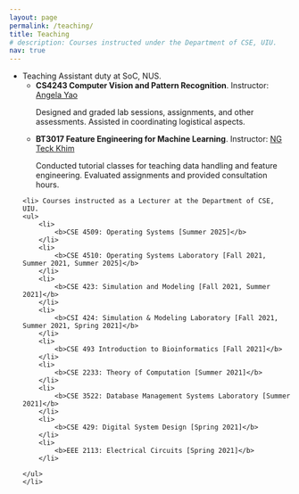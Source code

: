 ```yaml
---
layout: page
permalink: /teaching/
title: Teaching
# description: Courses instructed under the Department of CSE, UIU.
nav: true
---
```

<ul>
	<li> Teaching Assistant duty at SoC, NUS.
	<ul>
		<li>
			<b>CS4243 Computer Vision and Pattern Recognition</b>. Instructor: <a href="https://www.comp.nus.edu.sg/~ayao/">Angela Yao</a>
			<p>Designed and graded lab sessions, assignments, and other assessments. Assisted in coordinating logistical aspects.</p>
		</li>
		<li>
			<b>BT3017 Feature Engineering for Machine Learning</b>. Instructor: <a href="https://www.comp.nus.edu.sg/~ngtk/">NG Teck Khim</a>
			<p>Conducted tutorial classes for teaching data handling and feature engineering. Evaluated assignments and provided consultation hours.</p>
		</li>
	</ul>
	</li>

	<li> Courses instructed as a Lecturer at the Department of CSE, UIU.
	<ul>
		<li>
			<b>CSE 4509: Operating Systems [Summer 2025]</b>
		</li>
		<li>
			<b>CSE 4510: Operating Systems Laboratory [Fall 2021, Summer 2021, Summer 2025]</b>
		</li>
		<li>
			<b>CSE 423: Simulation and Modeling [Fall 2021, Summer 2021]</b>
		</li>
		<li>
			<b>CSI 424: Simulation & Modeling Laboratory [Fall 2021, Summer 2021, Spring 2021]</b>
		</li>
		<li>
			<b>CSE 493 Introduction to Bioinformatics [Fall 2021]</b>
		</li>
		<li>
			<b>CSE 2233: Theory of Computation [Summer 2021]</b>
		</li>
		<li>
			<b>CSE 3522: Database Management Systems Laboratory [Summer 2021]</b>
		</li>
		<li>
			<b>CSE 429: Digital System Design [Spring 2021]</b>
		</li>
		<li>
			<b>EEE 2113: Electrical Circuits [Spring 2021]</b>
		</li>
		
	</ul>
	</li>

</ul>

<!-- 

	<!-- <ul>
		<li>
			<b>CSE 423: Simulation and Modeling [Fall 2021, Summer 2021]</b>
			<p>Simulation methods, model building, random number generator, statistical analysis of results, validation and verification techniques; Digital simulation of continuous system; Simulation and analytical methods for analysis of computer systems and practical problems in business and practice; Introduction to simulation packages.</p>
		</li>
		<li>
			<b>CSI 424: Simulation & Modeling Laboratory [Fall 2021, Summer 2021, Spring 2021]</b>
			<p>Laboratory work based on CSI 423.</p>
		</li>
		<li>
			<b>CSE 4510: Operating Systems Laboratory [Fall 2021, Summer 2021]</b>
			<p>Laboratory works based on Linux Shell Commands and Shell Scripts, Classical IPC problems, Producer consumer problem, Scheduling overview and Batch Systems, Interactive scheduling, FCFS implementation.</p>
		</li>
		<li>
			<b>CSE 493 Introduction to Bioinformatics [Fall 2021]</b>
			<p>Introduction, Molecular Biology concepts, Evolutionary Phylogenetics, Genome Assembly techniques,  Pattern Matching and Genome Compression techniques; Machine Learning in bioinformatics, Feature Extraction, Deep Learning models and applications; Sequence Alignment, Genome Rearrangement, Genome editing. Includes a term project where students work on a bioinformatics problem in groups.</p>
		</li>
		<li>
			<b>CSE 2233: Theory of Computation [Summer 2021]</b>
			<p>Finite Automata: Deterministic finite automata, Non-deterministic finite automata, equivalence and conversion of deterministic and non-deterministic finite automata, pushdown automata. Context free language, context frees grammar. Turing machines: basic machines, configuration, computing with turning machine, combining turning machines.</p>
		</li>
		<li>
			<b>CSE 3522: Database Management Systems Laboratory [Summer 2021]</b>
			<p>Laboratory works based on Implementation and Manipulation of Relational Database with Case Study, Basic Search Syntax, Pattern Matching and Logic in SQL, SQL Joining, Aggregate Functions, Grouping, Ordering and Set Operations, SubQueries in SQL, Database Security. Also a project work is included.</p>
		</li>
		<li>
			<b>CSE 429: Digital System Design [Spring 2021]</b>
			<p>Basic components of a computer system; Design of processing unit: ALU, Comparator, Accumulator, Shifter, Multiplier; Hardware multiplication: Booth and Modified Booth algorithm; Design of control unit: hardwired and microprogrammed; Simple-As-Possible (SAP) computer: SAP-1, selected concepts from SAP-2 and SAP-3 (jump, call, return, stack, push and pop); Designing microprocessor based system; Hardware Interfacing with Intel 8086 microprocessor: programmable peripheral interface, programmable interrupt controller, programmable timer, keyboard and display interface.</p>
		</li>
		<li>
			<b>EEE 2113: Electrical Circuits [Spring 2021]</b>
			<p>Fundamental electrical concepts and measuring units, D.C. voltages, current, resistance and power, laws of electrical circuits and methods of network analysis, principles of D.C. measuring apparatus, laws of magnetic fields and methods of solving simple magnetic circuits. Alternating current, Instantaneous and RMS current, voltage and power, average power combinations of R, L & C circuits, Phasor, representation of sinusoidal quantities.</p>
		</li>
		
	</ul> --> 